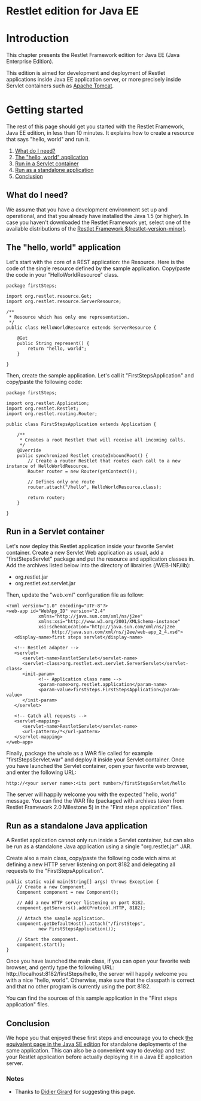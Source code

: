 Restlet edition for Java EE
===========================

Introduction
============

This chapter presents the Restlet Framework edition for Java EE (Java
Enterprise Edition).

This edition is aimed for development and deployment of Restlet
applications inside Java EE application server, or more precisely inside
Servlet containers such as [Apache
Tomcat](http://tomcat.apache.org/).

Getting started
===============

The rest of this page should get you started with the Restlet Framework,
Java EE edition, in less than 10 minutes. It explains how to create a
resource that says "hello, world" and run it.

1.  [What do I need?](#what_do_i_need)
2.  [The "hello, world" application](#the-hello-world-application)
3.  [Run in a Servlet container](#run-in-a-servlet-container)
4.  [Run as a standalone application](#run-as-a-standalone-java-application)
5.  [Conclusion](#conclusion)

What do I need?
---------------

We assume that you have a development environment set up and
operational, and that you already have installed the Java 1.5 (or
higher). In case you haven't downloaded the Restlet Framework yet,
select one of the available distributions of the [Restlet Framework
${restlet-version-minor}](http://restlet.org/download/).

The "hello, world" application
------------------------------

Let's start with the core of a REST application: the Resource. Here is
the code of the single resource defined by the sample application.
Copy/paste the code in your "HelloWorldResource" class.

~~~~ {.brush: .java}
package firstSteps;

import org.restlet.resource.Get;
import org.restlet.resource.ServerResource;

/**
 * Resource which has only one representation.
 */
public class HelloWorldResource extends ServerResource {

    @Get
    public String represent() {
        return "hello, world";
    }

}
~~~~

Then, create the sample application. Let's call it
"FirstStepsApplication" and copy/paste the following code:

~~~~ {.brush: .java}
package firstSteps;

import org.restlet.Application;
import org.restlet.Restlet;
import org.restlet.routing.Router;

public class FirstStepsApplication extends Application {

    /**
     * Creates a root Restlet that will receive all incoming calls.
     */
    @Override
    public synchronized Restlet createInboundRoot() {
        // Create a router Restlet that routes each call to a new instance of HelloWorldResource.
        Router router = new Router(getContext());

        // Defines only one route
        router.attach("/hello", HelloWorldResource.class);

        return router;
    }

}   
~~~~

Run in a Servlet container
--------------------------

Let's now deploy this Restlet application inside your favorite Servlet
container. Create a new Servlet Web application as usual, add a
"firstStepsServlet" package and put the resource and application classes
in. Add the archives listed below into the directory of librairies
(/WEB-INF/lib):

-   org.restlet.jar
-   org.restlet.ext.servlet.jar

Then, update the "web.xml" configuration file as follow:

~~~~ {.brush: .java}
<?xml version="1.0" encoding="UTF-8"?>  
<web-app id="WebApp_ID" version="2.4"  
            xmlns="http://java.sun.com/xml/ns/j2ee"  
            xmlns:xsi="http://www.w3.org/2001/XMLSchema-instance"  
            xsi:schemaLocation="http://java.sun.com/xml/ns/j2ee  
                 http://java.sun.com/xml/ns/j2ee/web-app_2_4.xsd">  
   <display-name>first steps servlet</display-name>  
  
   <!-- Restlet adapter -->  
   <servlet>  
      <servlet-name>RestletServlet</servlet-name>  
      <servlet-class>org.restlet.ext.servlet.ServerServlet</servlet-class>
      <init-param>
            <!-- Application class name -->
            <param-name>org.restlet.application</param-name>
            <param-value>firstSteps.FirstStepsApplication</param-value>
      </init-param>
   </servlet>  
  
   <!-- Catch all requests -->  
   <servlet-mapping>  
      <servlet-name>RestletServlet</servlet-name>  
      <url-pattern>/*</url-pattern>  
   </servlet-mapping>  
</web-app>  
~~~~

Finally, package the whole as a WAR file called for example
"firstStepsServlet.war" and deploy it inside your Servlet container.
Once you have launched the Servlet container, open your favorite web
browser, and enter the following URL:

~~~~ {.brush: .java}
http://<your server name>:<its port number>/firstStepsServlet/hello
~~~~

The server will happily welcome you with the expected "hello, world"
message. You can find the WAR file (packaged with archives taken from
Restlet Framework 2.0 Milestone 5) in the "First steps application"
files.

Run as a standalone Java application
------------------------------------

A Restlet application cannot only run inside a Servlet container, but
can also be run as a standalone Java application using a single
"org.restlet.jar" JAR.

Create also a main class, copy/paste the following code wich aims at
defining a new HTTP server listening on port 8182 and delegating all
requests to the "FirstStepsApplication".

~~~~ {.brush: .java}
public static void main(String[] args) throws Exception {  
    // Create a new Component.  
    Component component = new Component();  
  
    // Add a new HTTP server listening on port 8182.  
    component.getServers().add(Protocol.HTTP, 8182);  
  
    // Attach the sample application.  
    component.getDefaultHost().attach("/firstSteps",  
            new FirstStepsApplication());  
  
    // Start the component.  
    component.start();  
}          
~~~~

Once you have launched the main class, if you can open your favorite web
browser, and gently type the following URL:
http://localhost:8182/firstSteps/hello, the server will happily welcome
you with a nice "hello, world". Otherwise, make sure that the classpath
is correct and that no other program is currently using the port 8182.

You can find the sources of this sample application in the "First steps
application" files.

Conclusion
----------

We hope you that enjoyed these first steps and encourage you to check
[the equivalent page in the Java SE edition](../jse/ "Restlet edition for Java SE")
for standalone deployments of the same application. This can also be a
convenient way to develop and test your Restlet application before
actually deploying it in a Java EE application server.

### Notes

-   Thanks to [Didier
    Girard](http://www.ongwt.com/)
    for suggesting this page.


